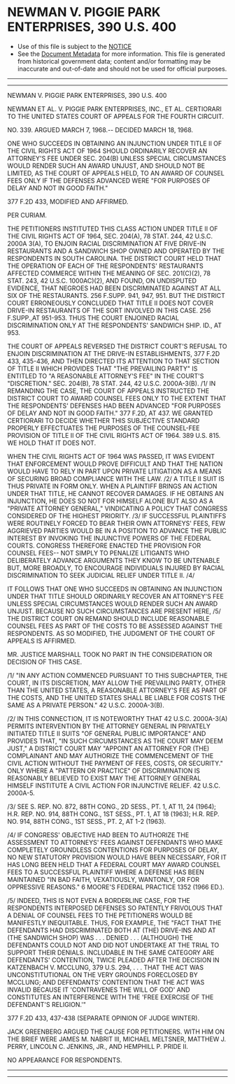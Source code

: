 ---
---

# NEWMAN V. PIGGIE PARK ENTERPRISES, 390 U.S. 400

* Use of this file is subject to the [NOTICE](https://github.com/publicdocs/notice/blob/master/NOTICE)
* See the [Document Metadata](../../../) for more information.
  This file is generated from historical government data; content and/or formatting may be inaccurate and out-of-date and should not be used for official purposes.

----------
----------

NEWMAN V. PIGGIE PARK ENTERPRISES, 390 U.S. 400

NEWMAN ET AL. V. PIGGIE PARK ENTERPRISES, INC., ET AL. CERTIORARI TO THE UNITED STATES COURT OF APPEALS FOR THE FOURTH CIRCUIT.

NO. 339.  ARGUED MARCH 7, 1968.-- DECIDED MARCH 18, 1968.

ONE WHO SUCCEEDS IN OBTAINING AN INJUNCTION UNDER TITLE II OF THE CIVIL RIGHTS ACT OF 1964 SHOULD ORDINARILY RECOVER AN ATTORNEY'S FEE UNDER SEC. 204(B) UNLESS SPECIAL CIRCUMSTANCES WOULD RENDER SUCH AN AWARD UNJUST, AND SHOULD NOT BE LIMITED, AS THE COURT OF APPEALS HELD, TO AN AWARD OF COUNSEL FEES ONLY IF THE DEFENSES ADVANCED WERE "FOR PURPOSES OF DELAY AND NOT IN GOOD FAITH."

377 F.2D 433, MODIFIED AND AFFIRMED.

PER CURIAM.

THE PETITIONERS INSTITUTED THIS CLASS ACTION UNDER TITLE II OF THE CIVIL RIGHTS ACT OF 1964, SEC. 204(A), 78 STAT. 244, 42 U.S.C. 2000A 3(A), TO ENJOIN RACIAL DISCRIMINATION AT FIVE DRIVE-IN RESTAURANTS AND A SANDWICH SHOP OWNED AND OPERATED BY THE RESPONDENTS IN SOUTH CAROLINA.  THE DISTRICT COURT HELD THAT THE OPERATION OF EACH OF THE RESPONDENTS' RESTAURANTS AFFECTED COMMERCE WITHIN THE MEANING OF SEC. 201(C)(2), 78 STAT. 243, 42 U.S.C. 1000AC)(2), AND FOUND, ON UNDISPUTED EVIDENCE, THAT NEGROES HAD BEEN DISCRIMINATED AGAINST AT ALL SIX OF THE RESTAURANTS.  256 F.SUPP.  941, 947, 951.  BUT THE DISTRICT COURT ERRONEOUSLY CONCLUDED THAT TITLE II DOES NOT COVER DRIVE-IN RESTAURANTS OF THE SORT INVOLVED IN THIS CASE.  256 F.SUPP.,AT 951-953.  THUS THE COURT ENJOINED RACIAL DISCRIMINATION ONLY AT THE RESPONDENTS'  SANDWICH SHIP.  ID., AT 953.

THE COURT OF APPEALS REVERSED THE DISTRICT COURT'S REFUSAL TO ENJOIN DISCRIMINATION AT THE DRIVE-IN ESTABLISHMENTS, 377 F.2D 433, 435-436, AND THEN DIRECTED ITS ATTENTION TO THAT SECTION OF TITLE II WHICH PROVIDES THAT "THE PREVAILING PARTY" IS ENTITLED TO "A REASONABLE ATTORNEY'S FEE" IN THE COURT'S "DISCRETION."  SEC. 204(B), 78 STAT. 244, 42 U.S.C. 2000A-3(B).  /1/  IN REMANDING THE CASE, THE COURT OF APPEALS INSTRUCTED THE DISTRICT COURT TO AWARD COUNSEL FEES ONLY TO THE EXTENT THAT THE RESPONDENTS' DEFENSES HAD BEEN ADVANCED "FOR PURPOSES OF DELAY AND NOT IN GOOD FAITH."  377 F.2D, AT 437.  WE GRANTED CERTIORARI TO DECIDE WHETHER THIS SUBJECTIVE STANDARD PROPERLY EFFECTUATES THE PURPOSES OF THE COUNSEL-FEE PROVISION OF TITLE II OF THE CIVIL RIGHTS ACT OF 1964.  389 U.S. 815.  WE HOLD THAT IT DOES NOT.

WHEN THE CIVIL RIGHTS ACT OF 1964 WAS PASSED, IT WAS EVIDENT THAT ENFORCEMENT WOULD PROVE DIFFICULT AND THAT THE NATION WOULD HAVE TO RELY IN PART UPON PRIVATE LITIGATION AS A MEANS OF SECURING BROAD COMPLIANCE WITH THE LAW.  /2/  A TITLE II SUIT IS THUS PRIVATE IN FORM ONLY.  WHEN A PLAINTIFF BRINGS AN ACTION UNDER THAT TITLE, HE CANNOT RECOVER DAMAGES.  IF HE OBTAINS AN INJUNCTION, HE DOES SO NOT FOR HIMSELF ALONE BUT ALSO AS A "PRIVATE ATTORNEY GENERAL," VINDICATING A POLICY THAT CONGRESS CONSIDERED OF THE HIGHEST PRIORITY.  /3/  IF SUCCESSFUL PLAINTIFFS WERE ROUTINELY FORCED TO BEAR THEIR OWN ATTORNEYS' FEES, FEW AGGRIEVED PARTIES WOULD BE IN A POSITION TO ADVANCE THE PUBLIC INTEREST BY INVOKING THE INJUNCTIVE POWERS OF THE FEDERAL COURTS.  CONGRESS THEREFORE ENACTED THE PROVISION FOR COUNSEL FEES-- NOT SIMPLY TO PENALIZE LITIGANTS WHO DELIBERATELY ADVANCE ARGUMENTS THEY KNOW TO BE UNTENABLE BUT, MORE BROADLY, TO ENCOURAGE INDIVIDUALS INJURED BY RACIAL DISCRIMINATION TO SEEK JUDICIAL RELIEF UNDER TITLE II.  /4/

IT FOLLOWS THAT ONE WHO SUCCEEDS IN OBTAINING AN INJUNCTION UNDER THAT TITLE SHOULD ORDINARILY RECOVER AN ATTORNEY'S FEE UNLESS SPECIAL CIRCUMSTANCES WOULD RENDER SUCH AN AWARD UNJUST.  BECAUSE NO SUCH CIRCUMSTANCES ARE PRESENT HERE, /5/  THE DISTRICT COURT ON REMAND SHOULD INCLUDE REASONABLE COUNSEL FEES AS PART OF THE COSTS TO BE ASSESSED AGAINST THE RESPONDENTS.  AS SO MODIFIED, THE JUDGMENT OF THE COURT OF APPEALS IS AFFIRMED.

MR. JUSTICE MARSHALL TOOK NO PART IN THE CONSIDERATION OR DECISION OF THIS CASE.

/1/  "IN ANY ACTION COMMENCED PURSUANT TO THIS SUBCHAPTER, THE COURT, IN ITS DISCRETION, MAY ALLOW THE PREVAILING PARTY, OTHER THAN THE UNITED STATES, A REASONABLE ATTORNEY'S FEE AS PART OF THE COSTS, AND THE UNITED STATES SHALL BE LIABLE FOR COSTS THE SAME AS A PRIVATE PERSON."  42 U.S.C. 2000A-3(B).

/2/  IN THIS CONNECTION, IT IS NOTEWORTHY THAT 42 U.S.C. 2000A-3(A) PERMITS INTERVENTION BY THE ATTORNEY GENERAL IN PRIVATELY INITIATED TITLE II SUITS "OF GENERAL PUBLIC IMPORTANCE" AND PROVIDES THAT, "IN SUCH CIRCUMSTANCES AS THE COURT MAY DEEM JUST," A DISTRICT COURT MAY "APPOINT AN ATTORNEY FOR (THE) COMPLAINANT AND MAY AUTHORIZE THE COMMENCEMENT OF THE CIVIL ACTION WITHOUT THE PAYMENT OF FEES, COSTS, OR SECURITY."  ONLY WHERE A "PATTERN OR PRACTICE" OF DISCRIMINATION IS REASONABLY BELIEVED TO EXIST MAY THE ATTORNEY GENERAL HIMSELF INSTITUTE A CIVIL ACTION FOR INJUNCTIVE RELIEF.  42 U.S.C. 2000A-5.

/3/  SEE S. REP. NO. 872, 88TH CONG., 2D SESS., PT. 1, AT 11, 24 (1964); H.R. REP. NO. 914, 88TH CONG., 1ST SESS., PT. 1, AT 18 (1963); H.R. REP. NO. 914, 88TH CONG., 1ST SESS., PT. 2, AT 1-2 (1963).

/4/  IF CONGRESS' OBJECTIVE HAD BEEN TO AUTHORIZE THE ASSESSMENT TO ATTORNEYS' FEES AGAINST DEFENDANTS WHO MAKE COMPLETELY GROUNDLESS CONTENTIONS FOR PURPOSES OF DELAY, NO NEW STATUTORY PROVISION WOULD HAVE BEEN NECESSARY, FOR IT HAS LONG BEEN HELD THAT A FEDERAL COURT MAY AWARD COUNSEL FEES TO A SUCCESSFUL PLAINTIFF WHERE A DEFENSE HAS BEEN MAINTAINED "IN BAD FAITH, VEXATIOUSLY, WANTONLY, OR FOR OPPRESSIVE REASONS."  6 MOORE'S FEDERAL PRACTICE 1352 (1966 ED.).

/5/  INDEED, THIS IS NOT EVEN A BORDERLINE CASE, FOR THE RESPONDENTS INTERPOSED DEFENSES SO PATENTLY FRIVOLOUS THAT A DENIAL OF COUNSEL FEES TO THE PETITIONERS WOULD BE MANIFESTLY INEQUITABLE.  THUS, FOR EXAMPLE, THE "FACT THAT THE DEFENDANTS HAD DISCRIMINATED BOTH AT (THE) DRIVE-INS AND AT (THE SANDWICH SHOP) WAS . . . DENIED . . . (ALTHOUGH) THE DEFENDANTS COULD NOT AND DID NOT UNDERTAKE AT THE TRIAL TO SUPPORT THEIR DENIALS.  INCLUDABLE IN THE SAME CATEGORY ARE DEFENDANTS' CONTENTION, TWICE PLEADED AFTER THE DECISION IN KATZENBACH V. MCCLUNG, 379 U.S. 294, . . . THAT THE ACT WAS UNCONSTITUTIONAL ON THE VERY GROUNDS FORECLOSED BY MCCLUNG; AND DEFENDANTS' CONTENTION THAT THE ACT WAS INVALID BECAUSE IT 'CONTRAVENES THE WILL OF GOD' AND CONSTITUTES AN INTERFERENCE WITH THE 'FREE EXERCISE OF THE DEFENDANT'S RELIGION.'"

377 F.2D 433, 437-438 (SEPARATE OPINION OF JUDGE WINTER).

JACK GREENBERG ARGUED THE CAUSE FOR PETITIONERS.  WITH HIM ON THE BRIEF WERE JAMES M. NABRIT III, MICHAEL MELTSNER, MATTHEW J. PERRY, LINCOLN C. JENKINS, JR., AND HEMPHILL P. PRIDE II.

NO APPEARANCE FOR RESPONDENTS.


----------
----------


